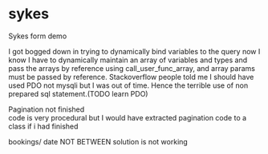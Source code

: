 # sykes
Sykes form demo

I got bogged down in trying to dynamically bind variables to the query  now I know I have to dynamically maintain an array of variables and types and pass the arrays by reference using call_user_func_array, and array params must be passed by reference.
Stackoverflow people told me I should have used PDO not mysqli but I was out of time. Hence the terrible  use of non prepared sql statement.(TODO learn PDO)

Pagination not finished  
code is very procedural but I would have extracted pagination code to a class if i had  finished

bookings/ date  NOT BETWEEN solution is not working
